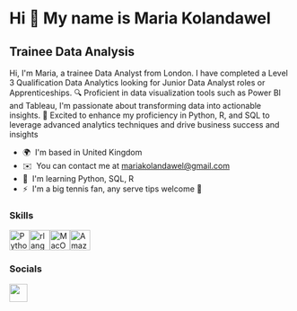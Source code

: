Hi 👋 My name is Maria Kolandawel
=================================

Trainee Data Analysis
---------------------

Hi, I'm Maria, a trainee Data Analyst from London. I have completed a Level 3 Qualification Data Analytics looking for Junior Data Analyst roles or Apprenticeships. 🔍 Proficient in data visualization tools such as Power BI and Tableau, I'm passionate about transforming data into actionable insights. 🚀 Excited to enhance my proficiency in Python, R, and SQL to leverage advanced analytics techniques and drive business success and insights

* 🌍  I'm based in United Kingdom
* ✉️  You can contact me at [mariakolandawel@gmail.com](mailto:mariakolandawel@gmail.com)
* 🧠  I'm learning Python, SQL, R
* ⚡  I'm a big tennis fan, any serve tips welcome 🎾

### Skills


<p align="left">
<a href="https://www.python.org/" target="_blank" rel="noreferrer"><img src="https://raw.githubusercontent.com/danielcranney/readme-generator/main/public/icons/skills/python-colored.svg" width="36" height="36" alt="Python" /></a><a href="https://www.r-project.org/" target="_blank" rel="noreferrer"><img src="https://raw.githubusercontent.com/danielcranney/readme-generator/main/public/icons/skills/rlang-colored.svg" width="36" height="36" alt="rlang" /></a><a href="https://apple.com" target="_blank" rel="noreferrer"><img src="https://raw.githubusercontent.com/danielcranney/readme-generator/main/public/icons/skills/macos-colored.svg" width="36" height="36" alt="MacOS" /></a><a href="https://aws.amazon.com" target="_blank" rel="noreferrer"><img src="https://raw.githubusercontent.com/danielcranney/readme-generator/main/public/icons/skills/aws-colored.svg" width="36" height="36" alt="Amazon Web Services" /></a>
</p>


### Socials

<p align="left"> <a href="https://www.linkedin.com/in/mariakolandawel/" target="_blank" rel="noreferrer"> <picture> <source media="(prefers-color-scheme: dark)" srcset="https://raw.githubusercontent.com/danielcranney/readme-generator/main/public/icons/socials/linkedin-dark.svg" /> <source media="(prefers-color-scheme: light)" srcset="https://raw.githubusercontent.com/danielcranney/readme-generator/main/public/icons/socials/linkedin.svg" /> <img src="https://raw.githubusercontent.com/danielcranney/readme-generator/main/public/icons/socials/linkedin.svg" width="32" height="32" /> </picture> </a></p>
